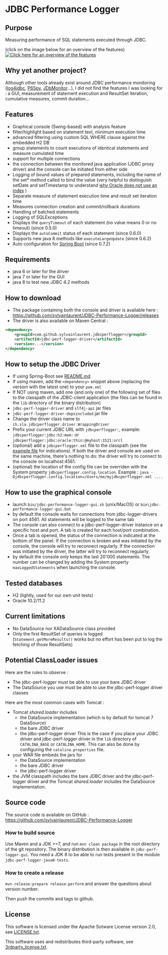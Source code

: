 # JDBC Performance Logger

## Purpose
Measuring performance of SQL statements executed through JDBC.

(click on the image below for an overview of the features)
[![Click here for an overview of the features](http://s159433608.onlinehome.fr/overview.png)](https://www.thinglink.com/scene/512018881544454146)


## Why yet another project?
Although other tools already exist around JDBC performance monitoring ([log4jdbc](http://code.google.com/p/log4jdbc/), [P6Spy](http://sourceforge.net/projects/p6spy/), [JDbMonitor](http://www.jdbmonitor.com/)...), I did not find the features I was looking for : a GUI, measurement of statement execution and ResultSet iteration, cumulative measures, commit duration...

## Features
- Graphical console (Swing-based) with analysis feature
 - filter/highlight based on statement text, minimum execution time
 - advanced filtering using custom SQL WHERE clause against the embedded H2 DB
 - group statements to count executions of identical statements and measure cumulated time
 - support for multiple connections
 - the connection between the monitored java application (JDBC proxy driver) and the console can be initiated from either side
- Logging of bound values of prepared statements, including the name of the set* method called to bind the value (very helpful to distinguish setDate and setTimestamp to understand [why Oracle does not use an index](http://docs.oracle.com/cd/E16655_01/java.121/e17657/apxref.htm#JJDBC28919) )
- Separate measure of statement execution time and result set iteration time
- Measures connection creation and commit/rollback durations
- Handling of batched statements
- Logging of SQLExceptions
- Displays the `queryTimeout` of each statement (no value means 0 or no timeout) (since 0.5.0)
- Displays the `autoCommit` status of each statement (since 0.6.0)
- Supports new java 8 methods like `executeLargeUpdate` (since 0.6.2)
- Auto configuration for [Spring Boot](http://projects.spring.io/spring-boot/) (since 0.7.2)

## Requirements
- java 6 or later for the driver
- java 7 or later for the GUI 
- java 8 to test new JDBC 4.2 methods

## How to download
- The package containing both the console and driver is available here : https://github.com/sylvainlaurent/JDBC-Performance-Logger/releases
- The driver is also available on Maven Central :

```xml
<dependency>
    <groupId>com.github.sylvainlaurent.jdbcperflogger</groupId>
    <artifactId>jdbc-perf-logger-driver</artifactId>
    <version>...</version>
</dependency>
```

## How to setup the JDBC Driver
- If using Spring-Boot see [README.md](jdbc-perf-logger-spring-boot-starter/README.md)
- If using maven, add the `<dependency>` snippet above (replacing the version with the latest one) to your `pom.xml`
- If NOT using maven, add one (and only one) of the following set of files to the classpath of the JDBC-client application (the files can be found in the `lib` directory of the binary distribution)
 - `jdbc-perf-logger-driver` and `slf4j-api` jar files
 - `jdbc-perf-logger-driver-depsincluded` jar file
- Change the driver class name to `ch.sla.jdbcperflogger.driver.WrappingDriver`
- Prefix your current JDBC URL with `jdbcperflogger:`, example: `jdbcperflogger:jdbc:h2:mem:` or `jdbcperflogger:jdbc:oracle:thin:@myhost:1521:orcl`
- (optional) add a `jdbcperflogger.xml` file to the classpath (see the [example file](/jdbc-perf-logger-gui/src/main/config/example-jdbcperflogger.xml/) for indications). If both the driver and console are used on the same machine, there's nothing to do: the driver will try to connect to the console on localhost:4561. 
- (optional) the location of the config file can be overriden with the System property `jdbcperflogger.config.location`. Example : `java -Djdbcperflogger.config.location=/Users/me/myjdbcperflogger.xml ....`

## How to use the graphical console
- launch `bin/jdbc-performance-logger-gui.sh` (unix/MacOS) or `bin\jdbc-performance-logger-gui.bat`
- by default the console waits for connections from jdbc-logger-drivers on port 4561. All statements will be logged to the same tab
- The console can also connect to a jdbc-perf-logger-driver instance on a specific host and port. A tab is created for each host/port combination.
- Once a tab is opened, the status of the connection is indicated at the bottom of the panel. If the connection is broken and was initiated by the console, the console will try to reconnect regularly. If the connection was initiated by the driver, the latter will try to reconnect regularly.
- by default the console only keeps the last 20'000 statements. The number can be changed by adding the System property `maxLoggedStatements` when launching the console.

## Tested databases
- H2 (lightly, used for our own unit tests)
- Oracle 10.2/11.2

## Current limitations
- No DataSource nor XADataSource class provided
- Only the first ResultSet of queries is logged (`Statement.getMoreResults()` works but no effort has been put to log the fetching of those ResultSets)

## Potential ClassLoader issues
Here are the rules to observe :
- The jdbc-perf-logger must be able to use your bare JDBC driver
- The DataSource you use must be able to use the jdbc-perf-logger driver classes

Here are the most common cases with Tomcat :
- Tomcat _shared.loader_ includes
  - the DataSource implementation (which is by default for tomcat 7 DataSource)
  - the bare JDBC driver
  - the jdbc-perf-logger driver
This is the case if you place your JDBC driver and jdbc-perf-logger driver in the `lib` directory of `CATALINA_BASE` or `CATALINA_HOME`.
This can also be done by configuring the `catalina.properties` file.
- your WAR file embeds the jars for
  - the DataSource implementation
  - the bare JDBC driver
  - the jdbc-perf-logger driver
- the JVM classpath includes the bare JDBC driver and the jdbc-perf-logger driver and the Tomcat _shared.loader_ includes the DataSource implementation.

## Source code
The source code is available on GitHub : https://github.com/sylvainlaurent/JDBC-Performance-Logger

### How to build source
Use Maven and a JDK >=7, and run `mvn clean package` in the root directory of the git repository. The binary distribution is then available in `jdbc-perf-logger-gui`. You need a JDK 8 to be able to run tests present in the module `jdbc-perf-logger-java8-tests`.

### How to create a release
`mvn release:prepare release:perform` and answer the questions about version number.

Then push the commits and tags to github.

## License
This software is licensed under the Apache Sotware License version 2.0, see [LICENSE.txt](LICENSE.txt).

This software uses and redistributes third-party software, see [3rdparty_license.txt](3rdparty_license.txt).
